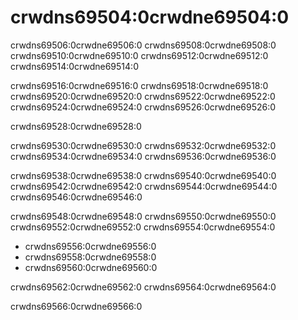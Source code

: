 # crwdns69504:0crwdne69504:0

crwdns69506:0crwdne69506:0 crwdns69508:0crwdne69508:0 crwdns69510:0crwdne69510:0 crwdns69512:0crwdne69512:0 crwdns69514:0crwdne69514:0

crwdns69516:0crwdne69516:0 crwdns69518:0crwdne69518:0 crwdns69520:0crwdne69520:0 crwdns69522:0crwdne69522:0 crwdns69524:0crwdne69524:0 crwdns69526:0crwdne69526:0

crwdns69528:0crwdne69528:0

crwdns69530:0crwdne69530:0 crwdns69532:0crwdne69532:0 crwdns69534:0crwdne69534:0 crwdns69536:0crwdne69536:0

crwdns69538:0crwdne69538:0 crwdns69540:0crwdne69540:0 crwdns69542:0crwdne69542:0 crwdns69544:0crwdne69544:0 crwdns69546:0crwdne69546:0

crwdns69548:0crwdne69548:0 crwdns69550:0crwdne69550:0 crwdns69552:0crwdne69552:0 crwdns69554:0crwdne69554:0

* crwdns69556:0crwdne69556:0
* crwdns69558:0crwdne69558:0
* crwdns69560:0crwdne69560:0

crwdns69562:0crwdne69562:0 crwdns69564:0crwdne69564:0

crwdns69566:0crwdne69566:0
